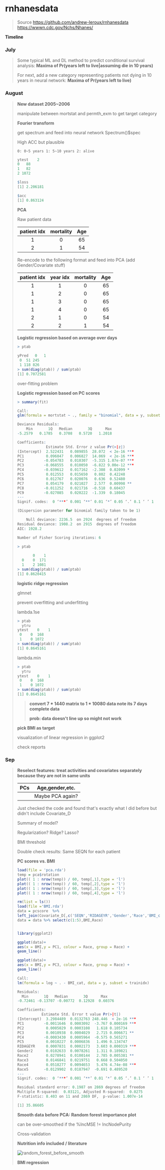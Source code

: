 # rnhanesdata

> Source 
> https://github.com/andrew-leroux/rnhanesdata 
> https://wwwn.cdc.gov/Nchs/Nhanes/

**Timeline**

### July 

> Some typical ML and DL method to predict conditional survival analysis: **Maxima of Pr(years left to live|assuming die in 10 years)** 
>
> 
>
> For next, add a new category representing patients not dying in 10 years in neural network: **Maxima of Pr(years left to live)**
>

### August

> **New dataset 2005~2006** 
>
> manipulate between mortstat and permth_exm to get target category
>
> **Fourier transform**  
>
> get spectrum and feed into neural network
> Spectrum()$spec
>
> 
>
> High ACC but plausible
>
> `0: 0~5 years 1: 5~10 years 2: alive`
>
> ```R
> ytest    2
> 0   88
> 1   82
> 2 1072
> 
> $loss
> [1] 2.206181
> 
> $acc
> [1] 0.863124
> ```
>
> 
>
> **PCA**
>
> Raw patient data
>
> | patient idx | mortality | Age  |
> | :---------: | :-------: | :--: |
> |      1      |     0     |  65  |
> |      2      |     1     |  54  |
>
> Re-encode to the following format and feed into PCA (add Gender/Covariate stuff)
>
> | patient idx | year idx | mortality | Age  |
> | :---------: | :------: | :-------: | :--: |
> |      1      |    1     |     0     |  65  |
> |      1      |    2     |     0     |  65  |
> |      1      |    3     |     0     |  65  |
> |      1      |    4     |     0     |  65  |
> |      2      |    1     |     0     |  54  |
> |      2      |    2     |     1     |  54  |
>
> 
>
> **Logistic regression based on average over days**
>
> ```R
> > ptab
>   
> yPred   0   1
>  0  51 245
>  1 118 826
> > sum(diag(ptab)) / sum(ptab)
> [1] 0.7072581
> ```
>
> over-fitting problem 
>
> **Logistic regression based on PC scores**
>
> ```R
> > summary(fit)
> 
> Call:
> glm(formula = mortstat ~ ., family = "binomial", data = y, subset = trainIdx)
> 
> Deviance Residuals: 
>     Min       1Q   Median       3Q      Max  
> -5.2579   0.1785   0.3708   0.5720   1.2018  
> 
> Coefficients:
>              Estimate Std. Error z value Pr(>|z|)    
> (Intercept)  2.522431   0.089855  28.072  < 2e-16 ***
> PC1          0.096047   0.006827  14.069  < 2e-16 ***
> PC2         -0.054783   0.010307  -5.315 1.07e-07 ***
> PC3         -0.068555   0.010050  -6.822 9.00e-12 ***
> PC4         -0.039612   0.017162  -2.308  0.02099 *  
> PC5          0.012553   0.015650   0.802  0.42248    
> PC6          0.012767   0.020076   0.636  0.52480    
> PC7          0.054179   0.021027   2.577  0.00998 ** 
> PC8         -0.011252   0.021716  -0.518  0.60437    
> PC9         -0.027085   0.020222  -1.339  0.18045    
> ---
> Signif. codes:  0 ‘***’ 0.001 ‘**’ 0.01 ‘*’ 0.05 ‘.’ 0.1 ‘ ’ 1
> 
> (Dispersion parameter for binomial family taken to be 1)
> 
>     Null deviance: 2236.5  on 2924  degrees of freedom
> Residual deviance: 1908.2  on 2915  degrees of freedom
> AIC: 1928.2
> 
> Number of Fisher Scoring iterations: 6
> ```
>
>
> ```R
> > ptab
>    
>        0    1
>   0    0  171
>   1    2 1081
> > sum(diag(ptab)) / sum(ptab)
> [1] 0.8620415
> ```
>
> 
>
> 
>
> **logistic ridge regression**
>
> glmnet
>
> prevent overfitting and underfitting
>
> lambda.1se
>
> ```R
> > ptab
>   ytru
> ytest    0    1
>  0    0  168
>  1    0 1072
> > sum(diag(ptab)) / sum(ptab)
> [1] 0.8645161
> ```
>
> 
>
> lambda.min
>
> ```R
> > ptab
>   ytru
> ytest    0    1
>  0    0  168
>  1    0 1072
> > sum(diag(ptab)) / sum(ptab)
> [1] 0.8645161
> ```
>
> 
>
> >**convert 7 * 1440 matrix  to 1 * 10080 data note its 7 days complete data**
> >
> >**prob: data doesn't line up so might not work** 
>
> 
>
> **pick BMI as target**
>
> visualization of linear regression in ggplot2
>
> check reports

### Sep

> **Reselect features: treat activities and covariates separately because they are not in same units**
>
> | PCs  | Age,gender,etc.  |
> | ---- | ---------------- |
> |      | Maybe PCA again? |
>
> Just checked the code and found that's exactly what I did before but didn't include Covariate_D
>
> 
>
> Summary of model?
>
> Regularization? Ridge? Lasso?
>
> BMI threshold
>
> Double check results: Same SEQN for each patient
>
> 
>
> **PC scores vs. BMI**
>
> 
>
> ```R
> load(file = 'pca.rda')
> temp = pca$rotation
> plot(( 1 : nrow(temp)) / 60, temp[,1],type = 'l')
> plot(( 1 : nrow(temp)) / 60, temp[,2],type = 'l')
> plot(( 1 : nrow(temp)) / 60, temp[,3],type = 'l')
> plot(( 1 : nrow(temp)) / 60, temp[,4],type = 'l')
> ```
>
> 
>
> ```R
> rm(list = ls())
> load(file ='BMI.rda')
> data = pcscore  %>%
> left_join(Covariate_D[,c('SEQN','RIDAGEYR','Gender','Race','BMI_cat')],by = 'SEQN')
> data = data %>% select(c(1:5),BMI,Race)
> 
> 
> library(ggplot2)
> 
> ggplot(data)+
> aes(x = BMI,y = PC1, colour = Race, group = Race) + 
> geom_line()
> 
> ggplot(data)+
> aes(x = BMI,y = PC3, colour = Race, group = Race) + 
> geom_line()
> ```
>
> 
>
> ```R
> Call:
> lm(formula = log ~ . - BMI_cat, data = y, subset = trainidx)
> 
> Residuals:
>   Min       1Q   Median       3Q      Max 
> -0.72461 -0.13707 -0.00772  0.12928  0.60376 
> 
> Coefficients:
>            Estimate Std. Error t value Pr(>|t|)    
> (Intercept)  3.2984489  0.0132763 248.446  < 2e-16 ***
> PC1         -0.0011646  0.0003092  -3.767 0.000169 ***
> PC2          0.0005029  0.0003108   1.618 0.105734    
> PC3          0.0010938  0.0004029   2.715 0.006671 ** 
> PC4         -0.0003430  0.0005964  -0.575 0.565271    
> PC5          0.0010227  0.0006836   1.496 0.134747    
> RIDAGEYR     0.0007831  0.0002173   3.603 0.000319 ***
> Gender2      0.0102633  0.0078261   1.311 0.189821    
> Race2        0.0278941  0.0100144   2.785 0.005381 ** 
> Race3        0.0146841  0.0219751   0.668 0.504050    
> Race4        0.0518277  0.0094653   5.476 4.74e-08 ***
> Race5       -0.0129902  0.0187947  -0.691 0.489520    
> ---
> Signif. codes:  0 ‘***’ 0.001 ‘**’ 0.01 ‘*’ 0.05 ‘.’ 0.1 ‘ ’ 1
> 
> Residual standard error: 0.1987 on 2869 degrees of freedom
> Multiple R-squared:  0.03121,	Adjusted R-squared:  0.0275 
> F-statistic: 8.403 on 11 and 2869 DF,  p-value: 1.007e-14
> 
> [1] 35.86605
> ```
>
> 
>
> **Smooth data before PCA: Random forest importance plot**
>
> can be over-smoothed if the %IncMSE != IncNodePurity
>
> Cross-validation
>
> **Nutrition info included / literature**
>
> ![random_forest_before_smooth](https://github.com/LuchaoQi/rnhanesdata/blob/master/reports/random_forest_before_smooth.png?raw=true)
>
> **BMI regression**

